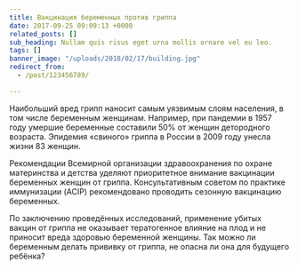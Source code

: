 ```yaml
---
title: Вакцинация беременных против гриппа
date: 2017-09-25 09:09:13 +0000
related_posts: []
sub_heading: Nullam quis risus eget urna mollis ornare vel eu leo.
tags: []
banner_image: "/uploads/2018/02/17/building.jpg"
redirect_from:
  - /post/123456789/

---
```

Наибольший  вред грипп наносит самым уязвимым слоям населения, в том числе беременным женщинам. Например, при пандемии в 1957 году умершие беременные составили 50% от женщин детородного возраста. Эпидемия «свиного» гриппа в России в 2009 году унесла жизни 83 женщин.
<!--more-->
Рекомендации Всемирной организации здравоохранения по охране материнства и детства уделяют приоритетное внимание вакцинации беременных женщин от гриппа. Консультативным советом по практике иммунизации (ACIP) рекомендовано проводить сезонную вакцинацию беременных.

По заключению проведённых исследований, применение убитых вакцин от гриппа не оказывает тератогенное влияние на плод и не приносит вреда здоровью беременной женщины. Так можно ли беременным делать прививку от гриппа, не опасна ли она для будущего ребёнка?